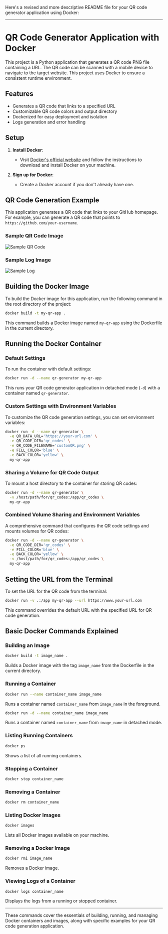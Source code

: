 Here's a revised and more descriptive README file for your QR code generator application using Docker:

---

# QR Code Generator Application with Docker

This project is a Python application that generates a QR code PNG file containing a URL. The QR code can be scanned with a mobile device to navigate to the target website. This project uses Docker to ensure a consistent runtime environment.

## Features

- Generates a QR code that links to a specified URL
- Customizable QR code colors and output directory
- Dockerized for easy deployment and isolation
- Logs generation and error handling

## Setup

1. **Install Docker**:
   - Visit [Docker's official website](https://www.docker.com/get-started/) and follow the instructions to download and install Docker on your machine.

2. **Sign up for Docker**:
   - Create a Docker account if you don't already have one.

## QR Code Generation Example

This application generates a QR code that links to your GitHub homepage. For example, you can generate a QR code that points to `https://github.com/your-username`.

### Sample QR Code Image
![Sample QR Code](./qr_codes/sample_qr_code.png)

### Sample Log Image
![Sample Log](./logs/sample_log.png)

## Building the Docker Image

To build the Docker image for this application, run the following command in the root directory of the project:

```sh
docker build -t my-qr-app .
```

This command builds a Docker image named `my-qr-app` using the Dockerfile in the current directory.

## Running the Docker Container

### Default Settings

To run the container with default settings:

```sh
docker run -d --name qr-generator my-qr-app
```

This runs your QR code generator application in detached mode (`-d`) with a container named `qr-generator`.

### Custom Settings with Environment Variables

To customize the QR code generation settings, you can set environment variables:

```sh
docker run -d --name qr-generator \
  -e QR_DATA_URL='https://your-url.com' \
  -e QR_CODE_DIR='qr_codes' \
  -e QR_CODE_FILENAME='customQR.png' \
  -e FILL_COLOR='blue' \
  -e BACK_COLOR='yellow' \
  my-qr-app
```

### Sharing a Volume for QR Code Output

To mount a host directory to the container for storing QR codes:

```sh
docker run -d --name qr-generator \
  -v /host/path/for/qr_codes:/app/qr_codes \
  my-qr-app
```

### Combined Volume Sharing and Environment Variables

A comprehensive command that configures the QR code settings and mounts volumes for QR codes:

```sh
docker run -d --name qr-generator \
  -e QR_CODE_DIR='qr_codes' \
  -e FILL_COLOR='blue' \
  -e BACK_COLOR='yellow' \
  -v /host/path/for/qr_codes:/app/qr_codes \
  my-qr-app
```

## Setting the URL from the Terminal

To set the URL for the QR code from the terminal:

```sh
docker run -v .:/app my-qr-app --url https://www.your-url.com
```

This command overrides the default URL with the specified URL for QR code generation.

## Basic Docker Commands Explained

### Building an Image

```sh
docker build -t image_name .
```

Builds a Docker image with the tag `image_name` from the Dockerfile in the current directory.

### Running a Container

```sh
docker run --name container_name image_name
```

Runs a container named `container_name` from `image_name` in the foreground.

```sh
docker run -d --name container_name image_name
```

Runs a container named `container_name` from `image_name` in detached mode.

### Listing Running Containers

```sh
docker ps
```

Shows a list of all running containers.

### Stopping a Container

```sh
docker stop container_name
```

### Removing a Container

```sh
docker rm container_name
```

### Listing Docker Images

```sh
docker images
```

Lists all Docker images available on your machine.

### Removing a Docker Image

```sh
docker rmi image_name
```

Removes a Docker image.

### Viewing Logs of a Container

```sh
docker logs container_name
```

Displays the logs from a running or stopped container.

---

These commands cover the essentials of building, running, and managing Docker containers and images, along with specific examples for your QR code generation application.